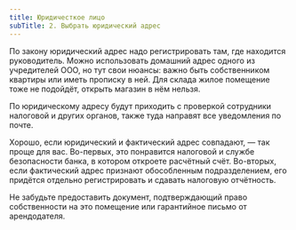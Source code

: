```yaml
---
title: Юридичесткое лицо
subTitle: 2. Выбрать юридический адрес
---
```


<script>
    import InfoBar from "../../../components/InfoBar.svelte"
</script>

По закону юридический адрес надо регистрировать там, где находится руководитель. Можно использовать домашний адрес одного из учредителей ООО, но тут свои нюансы: важно быть собственником квартиры или иметь прописку в ней. Для склада жилое помещение тоже не подойдёт, открыть магазин в нём нельзя.

По юридическому адресу будут приходить с проверкой сотрудники налоговой и других органов, также туда направят все уведомления по почте.

Хорошо, если юридический и фактический адрес совпадают, — так проще для вас. Во-первых, это понравится налоговой и службе безопасности банка, в котором откроете расчётный счёт. Во-вторых, если фактический адрес признают обособленным подразделением, его придётся отдельно регистрировать и сдавать налоговую отчётность.

<InfoBar type="info">
    Не забудьте предоставить документ, подтверждающий право собственности на это помещение или гарантийное письмо от арендодателя.
</InfoBar>
